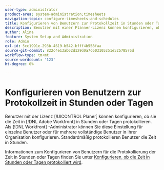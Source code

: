 ```yaml
---
user-type: administrator
product-area: system-administration;timesheets
navigation-topic: configure-timesheets-and-schedules
title: Konfigurieren von Benutzern zur Protokollzeit in Stunden oder Tagen
description: Benutzer mit einer Planner-Lizenz können konfigurieren, ob sie die Zeit in [!DNL Adobe Workfront] Stunden oder Tagen anmelden. Als Workfront-Administrator können Sie diese Einstellung für einzelne Benutzer oder mehrere vollständige Benutzer in Ihrem Unternehmen konfigurieren. Standardmäßig protokollieren Benutzer die Zeit in Stunden.
author: Alina
feature: System Setup and Administration
role: Admin
exl-id: 5cc1991e-293b-4619-b542-bfff4b558faa
source-git-commit: 822c4e13ab62d129d0a7c603105251e52578576d
workflow-type: tm+mt
source-wordcount: '123'
ht-degree: 0%

---
```


# Konfigurieren von Benutzern zur Protokollzeit in Stunden oder Tagen

<!--this article should be removed from the admin area because this is not an admin function; we have another article linked below in the user area for timesheets -->

Benutzer mit der Lizenz [!UICONTROL Planer] können konfigurieren, ob sie die Zeit in [!DNL Adobe Workfront] in Stunden oder Tagen protokollieren. Als [!DNL Workfront] -Administrator können Sie diese Einstellung für einzelne Benutzer oder für mehrere vollständige Benutzer in Ihrer Organisation konfigurieren. Standardmäßig protokollieren Benutzer die Zeit in Stunden.

Informationen zum Konfigurieren von Benutzern für die Protokollierung der Zeit in Stunden oder Tagen finden Sie unter [Konfigurieren, ob die Zeit in Stunden oder Tagen protokolliert wird](../../../timesheets/config-timesheet-prefs/config-time-logged-hrs-days.md).
